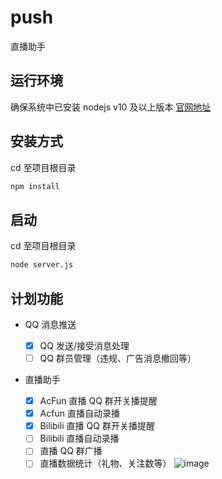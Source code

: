 # push
直播助手

## 运行环境

确保系统中已安装 nodejs v10 及以上版本 [官网地址](http://nodejs.cn/)

## 安装方式

cd 至项目根目录

```sh
npm install
```

## 启动

cd 至项目根目录

```sh
node server.js
```

## 计划功能

- QQ 消息推送

  * [x] QQ 发送/接受消息处理
  * [ ] QQ 群员管理（违规、广告消息撤回等）

- 直播助手

  * [x] AcFun 直播 QQ 群开关播提醒
  * [x] Acfun 直播自动录播
  * [x] Bilibili 直播 QQ 群开关播提醒
  * [ ] Bilibili 直播自动录播
  * [ ] 直播 QQ 群广播
  * [ ] 直播数据统计（礼物、关注数等）
  ![image](https://user-images.githubusercontent.com/26989449/120900330-d821f500-c666-11eb-9173-1e044289b13c.png)

